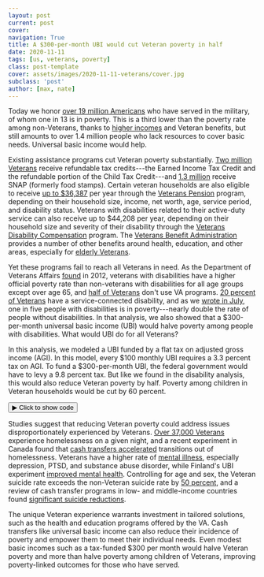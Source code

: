 ```yaml
---
layout: post
current: post
cover: 
navigation: True
title: A $300-per-month UBI would cut Veteran poverty in half
date: 2020-11-11
tags: [us, veterans, poverty]
class: post-template
cover: assets/images/2020-11-11-veterans/cover.jpg
subclass: 'post'
author: [max, nate]
---
```


<head>
  <script src="https://cdn.plot.ly/plotly-latest.min.js"></script>
  <script src="https://ajax.googleapis.com/ajax/libs/jquery/3.5.1/jquery.min.js"></script>
</head>


Today we honor [over 19 million Americans](https://www.va.gov/vetdata/veteran_population.asp) who have served in the military, of whom one in 13 is in poverty. This is a third lower than the poverty rate among non-Veterans, thanks to [higher incomes](https://www.pewresearch.org/fact-tank/2019/12/09/veteran-households-in-u-s-are-economically-better-off-than-those-of-non-veterans/) and Veteran benefits, but still amounts to over 1.4 million people who lack resources to cover basic needs. Universal basic income would help.

Existing assistance programs cut Veteran poverty substantially. [Two million Veterans](https://www.cbpp.org/blog/veterans-and-the-safety-net-0) receive refundable tax credits---the Earned Income Tax Credit and the refundable portion of the Child Tax Credit---and [1.3 million](https://www.cbpp.org/research/food-assistance/snap-helps-13-million-low-income-veterans-including-thousands-in-every) receive SNAP (formerly food stamps). Certain veteran households are also eligible to receive [up to $36,387](https://www.va.gov/pension/veterans-pension-rates/) per year through the [Veterans Pension](https://www.va.gov/pension/eligibility/) program, depending on their household size, income, net worth, age, service period, and disability status. Veterans with disabilities related to their active-duty service can also receive up to $44,208 per year, depending on their household size and severity of their disability through the [Veterans Disability Compensation](https://www.va.gov/disability/compensation-rates/veteran-rates/) program. The [Veterans Benefit Administration](https://benefits.va.gov/benefits/) provides a number of other benefits around health, education, and other areas, especially for [elderly Veterans](https://www.benefits.va.gov/persona/veteran-elderly.asp).

Yet these programs fail to reach all Veterans in need. As the Department of Veterans Affairs [found](https://www.va.gov/vetdata/docs/specialreports/veteran_poverty_trends.pdf) in 2012, veterans with disabilities have a higher official poverty rate than non-veterans with disabilities for all age groups except over age 65, and [half of Veterans](https://www.va.gov/vetdata/docs/Quickfacts/VA_Utilization_Profile_2017.pdf) don't use VA programs. [20 percent of Veterans](https://www.bls.gov/opub/ted/2016/43-point-3-percent-of-veterans-with-a-service-connected-disability-were-employed-in-august-2015.htm#:~:text=Bureau%20of%20Labor%20Statistics,-The%20Economics%20Daily&text=In%20August%202015%2C%20about%204.3,all%20veterans%20was%2047.8%20percent.) have a service-connected disability, and as we [wrote in July](https://blog.ubicenter.org/20200731/ada30.html), one in five people with disabilities is in poverty---nearly double the rate of people without disabilities. In that analysis, we also showed that a $300-per-month universal basic income (UBI) would halve poverty among people with disabilities. What would UBI do for all Veterans?

In this analysis, we modeled a UBI funded by a flat tax on adjusted gross income (AGI). In this model, every $100 monthly UBI requires a 3.3 percent tax on AGI. To fund a $300-per-month UBI, the federal government would have to levy a 9.8 percent tax. But like we found in the disability analysis, this would also reduce Veteran poverty by half. Poverty among children in Veteran households would be cut by 60 percent.


<button class="code-button" id="button1" onclick="f1()">&#9654; Click to show code</button>
<div class="code-cell" id="asset_code_1" style="display: none;">
  <pre>
    <code>
# Import Libraries
import microdf as mdf
import numpy as np
import pandas as pd
import plotly.express as px

# Import data
raw = pd.read_csv("https://github.com/UBICenter/Veteran-s_Day/raw/main/VeteranData.gz")

# Create Demographic Columns
person = raw.copy(deep=True)
person.columns = person.columns.str.lower()
person["child"] = person.age < 18
person["adult"] = person.age >= 18
person["veteran"] = (person.vetstat == 2) & person.adult
person["non_veteran"] = (person.vetstat == 1) & person.adult

veterans = person.groupby(["spmfamunit"])[["veteran"]].sum()
veterans.columns = ["total_veterans"]
person = person.merge(veterans.reset_index(), on=["spmfamunit"])

person["child_with_vet"] = (person.child) & (person.total_veterans > 0)
person["child_with_no_vet"] = (person.child) & (person.total_veterans == 0)

# Show total veterans in millions
total_veterans = (person.veteran * person.asecwt).sum()
total_veterans / 1_000_000

# Calculate total AGI
person["adjginc"].replace({99999999: 0}, inplace=True)
population = person.asecwt.sum()
person["weighted_agi"] = person.adjginc * person.asecwt
total_agi = person.weighted_agi.sum()

# Calculate AGI tax rate per dollar of UBI
fed_tax_rate_per_dollar_ubi_monthly = (population * 12) / total_agi

# Create table showing tax amounts
tax_rates = pd.DataFrame(np.arange(0, 1001, 50))
tax_rates.columns = ["monthly_ubi"]


def tax(monthly_ubi):
    return (monthly_ubi * fed_tax_rate_per_dollar_ubi_monthly * 100).round(1)


def tax_row(row):
    return tax(row.monthly_ubi)


tax_rates["tax_rate"] = tax_rates.apply(tax_row, axis=1)
tax_rates.columns = ["Monthly UBI", "Flat Tax Rate on AGI"]


def ubi(status, monthly_ubi):
    """At a given UBI level, calculate the poverty rate, median resources,
    mean resources, and percent of people better off for:
    * Veterans
    * Non-Veterans
    * Children living with Veteran
    * Children not living with Veterans
  
    Args:
        status: A person's Veteran status.
            For this simulation their are 4 categories:
            * Veteran
            * Non-Veteran
            * Child living with a Veteran
            * Children not living with a Veteran
        monthly_ubi: the monthly cash transfer given to each person
  
    Returns:
        pandas Series with four elements for the selected group:
        * Poverty rate
        * Median resources per person
        * Mean resources per person
        * Percent of people better off
    """

    # Create a copy of the person DataFrame
    target_persons = person.copy(deep=True)

    # Calculate a person's tax increase
    target_persons["tax_increase"] = (
        fed_tax_rate_per_dollar_ubi_monthly * monthly_ubi * target_persons.adjginc
    )

    # Calculate the total UBI per SPM unit.
    target_persons["total_ubi"] = target_persons.spmnpers * 12 * monthly_ubi

    # Calculate the total tax increase of an SPM unit
    spmu = target_persons.groupby(["spmfamunit"])[["tax_increase"]].sum()
    spmu.columns = ["total_tax_increase"]
    target_persons = target_persons.merge(
        spmu, left_on=["spmfamunit"], right_index=True
    )

    # Calculate each SPM unit's tax rate person
    target_persons["new_spm_resources"] = (
        target_persons.spmtotres
        + target_persons.total_ubi
        - target_persons.total_tax_increase
    )

    # Calculate the new resources per person of each SPM unit
    target_persons["new_resources_per_person"] = (
        target_persons.new_spm_resources / target_persons.spmnpers
    )

    # Slice the data based on Race input
    if status == "veteran":
        target_persons = target_persons[target_persons.veteran]
    if status == "non_veteran":
        target_persons = target_persons[target_persons.non_veteran]

    if status == "veteran_child":
        target_persons = target_persons[target_persons.child_with_vet]
    if status == "non_veteran_child":
        target_persons = target_persons[target_persons.child_with_no_vet]

    # Calculate the change in poverty rate
    target_persons["poor"] = target_persons.new_spm_resources < target_persons.spmthresh
    total_poor = (target_persons.poor * target_persons.asecwt).sum()
    target_pop = target_persons.asecwt.sum()

    # Calculate percent better off
    target_persons["better_off"] = (
        target_persons.new_spm_resources > target_persons.spmtotres
    )
    total_better_off = (target_persons.better_off * target_persons.asecwt).sum()
    percent = total_better_off / target_pop * 100

    return pd.Series(
        [
            mdf.weighted_median(
                target_persons, "new_resources_per_person", "asecwt"
            ).round(0),
            mdf.weighted_mean(
                target_persons, "new_resources_per_person", "asecwt"
            ).round(0),
            (total_poor / target_pop * 100).round(1),
            percent,
        ]
    )


def ubi_row(row):
    """ run the ubi function across the rows of a DataFrame.
  
    Arguments
    row: the row of the DataFrame containing a person's race and the monthly UBI amount
  
    Returns
    The poverty rate for the selected row.
    The median resources per person for the selected row.
    The mean resources per person for the selected row.
    The percent of people better off under the program for the selected row.
    """
    return ubi(row.status, row.monthly_ubi)


# Create a DataFrame that has each the each monthly UBI amount for each race input
summary = mdf.cartesian_product(
    {
        "monthly_ubi": np.arange(0, 1001, 50),
        "status": ["veteran", "non_veteran", "veteran_child", "non_veteran_child"],
    }
)

# Calculate the poverty rate for each row of the summary DataFrame
summary[
    [
        "med_resources_per_person",
        "mean_resources_per_person",
        "poverty_rate",
        "better_off",
    ]
] = summary.apply(ubi_row, axis=1)

summary2 = summary[summary["status"] != "non_veteran_child"]
summary2 = summary2[summary2["status"] != "veteran_child"]
# Format text
center = {
    "med_resources_per_person": "Median resources",
    "mean_resources_per_person": "Mean resources",
}
status = {
    "veteran": "Veterans",
    "non_veteran": "Non-Veteran adults",
    "veteran_child": "Children in Veteran households",
    "non_veteran_child": "Children in non-Veteran households",
}

summary["status"] = summary["status"].map(status)
summary2["status"] = summary2["status"].map(status)

# Colors from https://material.io/design/color/the-color-system.html
BLUE = "#1976D2"
DARK_BLUE = "#0D47A1"
BARELY_BLUE = "#64B5F6"
GRAY = "#9E9E9E"
LIGHT_GRAY = "#E0E0E0"

COLOR_MAP = {
    "Veterans": BLUE,
    "Non-Veteran adults": GRAY,
    "Children in Veteran households": BARELY_BLUE,
    "Children in non-Veteran households": LIGHT_GRAY,
}


def line_graph(df, x, y, color, title, xaxis_title, yaxis_title):
    """Style for line graphs.
    
    Args:
        df: DataFrame with data to be plotted.
        x: The string representing the column in df that holds the new
            spending in billions.
        y: The string representing the column in df that holds the poverty
            rate.
        color: The string representing the UBI type.
        xaxis_title: The string represnting the xaxis-title.
        yaxis_title: The string representing the yaxis-title.
    
    Returns:
        Nothing. Shows the plot.
    """
    fig = px.line(df, x=x, y=y, color=color, color_discrete_map=COLOR_MAP)
    fig.update_layout(
        title=title,
        xaxis_title=xaxis_title,
        yaxis_title=yaxis_title,
        yaxis_ticksuffix="%",
        font=dict(family="Roboto"),
        hovermode="x",
        xaxis_tickprefix="$",
        xaxis_ticksuffix="",
        plot_bgcolor="white",
        legend_title_text="",
    )
    fig.update_traces(mode="markers+lines", hovertemplate=None)

    hide_line = ["Children in Veteran households", "Children in non-Veteran households"]

    fig.for_each_trace(
        lambda trace: trace.update(visible="legendonly")
        if trace.name in hide_line
        else ()
    )

    return fig


fig = line_graph(
    df=summary,
    x="monthly_ubi",
    y="poverty_rate",
    color="status",
    title="The impact of a UBI on Veterans and their families",
    xaxis_title="Monthly UBI",
    yaxis_title="SPM poverty rate",
)
fig.show()
    </code>
  </pre>
</div>

<script>
function f1() {
  var x = document.getElementById("asset_code_1");
  var b = document.getElementById("button1");
  if (x.style.display === "none") {
    x.style.display = "block";
    b.innerHTML = "&#9660 Click to hide code";
  } else {
    x.style.display = "none";
    b.innerHTML = "&#9654 Click to show code";
  }
}
</script> 

<div>
  <script>
    $(document).ready(function(){
      $("#asset1").load("{{site.baseurl}}assets/markdown_assets/veterans/2020-11-11-veterans-asset-1.html");
    });
  </script>
</div>
<div id = "asset1"></div>

Studies suggest that reducing Veteran poverty could address issues disproportionately experienced by Veterans. [Over 37,000 Veterans](https://www.hud.gov/press/press_releases_media_advisories/HUD_No_19_163) experience homelessness on a given night, and a recent experiment in Canada found that [cash transfers accelerated](https://forsocialchange.org/our-story) transitions out of homelessness. Veterans have a higher rate of [mental illness](https://www.ncbi.nlm.nih.gov/pmc/articles/PMC4638236/), especially depression, PTSD, and substance abuse disorder, while Finland's UBI experiment [improved mental health](https://twitter.com/TheUBICenter/status/1258064957406511104). Controlling for age and sex, the Veteran suicide rate exceeds the non-Veteran suicide rate by [50 percent](https://www.mentalhealth.va.gov/docs/data-sheets/2019/2019_National_Veteran_Suicide_Prevention_Annual_Report_508.pdf), and a review of cash transfer programs in low- and middle-income countries found [significant suicide reductions](https://mbrg.bsg.ox.ac.uk/sites/default/files/2020-05/the_role_of_cash_transfers_in_preventing_suicides_in_lmics_1.pdf).

The unique Veteran experience warrants investment in tailored solutions, such as the health and education programs offered by the VA. Cash transfers like universal basic income can also reduce their incidence of poverty and empower them to meet their individual needs. Even modest basic incomes such as a tax-funded $300 per month would halve Veteran poverty and more than halve poverty among children of Veterans, improving poverty-linked outcomes for those who have served.
